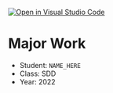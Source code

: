 [![Open in Visual Studio Code](https://classroom.github.com/assets/open-in-vscode-c66648af7eb3fe8bc4f294546bfd86ef473780cde1dea487d3c4ff354943c9ae.svg)](https://classroom.github.com/online_ide?assignment_repo_id=7813798&assignment_repo_type=AssignmentRepo)
# Major Work
- Student: `NAME_HERE`
- Class: SDD
- Year: 2022

<!-- Feel free to write whatever notes, logs, info below here! -->
